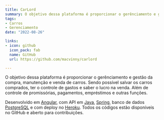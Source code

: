 ```yaml
---
title: CarLord
summary: O objetivo dessa plataforma é proporcionar o gerênciamento e gestão da compra, manutenção e venda de carros.
tags:
- Carros
- Gerenciamento
date: "2022-08-26"

links:
- icon: github
  icon_pack: fab
  name: GitHub
  url: https://github.com/macvinny/carlord

---
```

O objetivo dessa plataforma é proporcionar o gerênciamento e gestão da compra, manutenção e venda de carros. Sendo possível salvar os carros comprados, ter o controle de gastos e saber o lucro na venda. Além de controle de promissórias, pagamentos, empréstimos e outras funções.

Desenvolvido em [Angular](https://angular.io/), com API em [Java](https://www.oracle.com/java/technologies/java-ee-glance.html), [Spring](https://spring.io/), banco de dados  [PostgreSQL](https://www.postgresql.org/) e com deploy no [Heroku](https://heroku.com/). Todos os códigos estão disponíveis no GitHub e aberto para contribuições.
